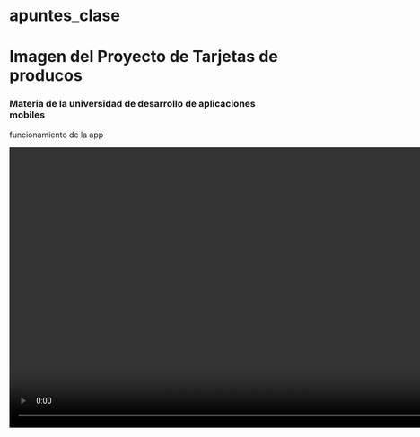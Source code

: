 # apuntes_clase

<h1>Imagen del Proyecto de Tarjetas de producos</h1>

<h3> Materia de la universidad de desarrollo de aplicaciones mobiles</h3>

<p>funcionamiento de la app</p>

<video controls src="./imagenesDelProyecto/app_clase.mp4" loop autoplay height="500px"></video>
